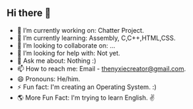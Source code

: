 ## Hi there 👋

- 🔭 I’m currently working on: Chatter Project.
- 🌱 I’m currently learning: Assembly, C,C++,HTML,CSS.
- 👯 I’m looking to collaborate on: ...
- 🤔 I’m looking for help with: Not yet.
- 💬 Ask me about: Nothing :)
- 📫 How to reach me: Email - thenyxiecreator@gmail.com.
- 😄 Pronouns: He/him.
- ⚡ Fun fact: I'm creating an Operating System. :)
- 🌎 More Fun Fact: I'm trying to learn English. ✌
  
